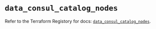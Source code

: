# `data_consul_catalog_nodes`

Refer to the Terraform Registory for docs: [`data_consul_catalog_nodes`](https://www.terraform.io/docs/providers/consul/d/catalog_nodes).
